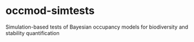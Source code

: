 # occmod-simtests
Simulation-based tests of Bayesian occupancy models for biodiversity and stability quantification
